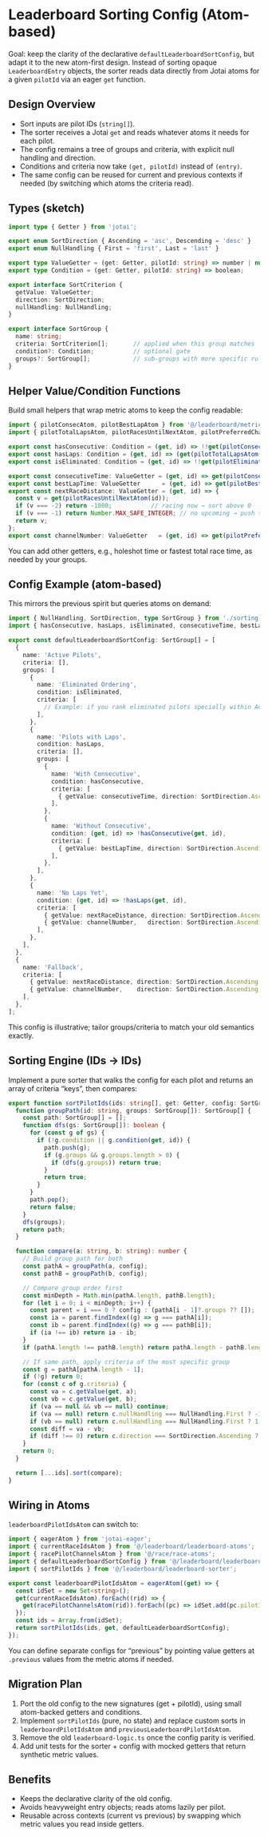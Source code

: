 # Leaderboard Sorting Config (Atom-based)

Goal: keep the clarity of the declarative `defaultLeaderboardSortConfig`, but adapt it to the new atom-first design. Instead of sorting opaque `LeaderboardEntry` objects, the sorter reads data directly from Jotai atoms for a given `pilotId` via an eager `get` function.

## Design Overview

- Sort inputs are pilot IDs (`string[]`).
- The sorter receives a Jotai `get` and reads whatever atoms it needs for each pilot.
- The config remains a tree of groups and criteria, with explicit null handling and direction.
- Conditions and criteria now take `(get, pilotId)` instead of `(entry)`.
- The same config can be reused for current and previous contexts if needed (by switching which atoms the criteria read).

## Types (sketch)

```ts
import type { Getter } from 'jotai';

export enum SortDirection { Ascending = 'asc', Descending = 'desc' }
export enum NullHandling { First = 'first', Last = 'last' }

export type ValueGetter = (get: Getter, pilotId: string) => number | null;
export type Condition = (get: Getter, pilotId: string) => boolean;

export interface SortCriterion {
  getValue: ValueGetter;
  direction: SortDirection;
  nullHandling: NullHandling;
}

export interface SortGroup {
  name: string;
  criteria: SortCriterion[];       // applied when this group matches
  condition?: Condition;           // optional gate
  groups?: SortGroup[];            // sub-groups with more specific rules
}
```

## Helper Value/Condition Functions

Build small helpers that wrap metric atoms to keep the config readable:

```ts
import { pilotConsecAtom, pilotBestLapAtom } from '@/leaderboard/metric-factory';
import { pilotTotalLapsAtom, pilotRacesUntilNextAtom, pilotPreferredChannelAtom, pilotEliminatedInfoAtom } from '@/leaderboard/leaderboard-atoms';

export const hasConsecutive: Condition = (get, id) => !!get(pilotConsecAtom(id)).current;
export const hasLaps: Condition = (get, id) => (get(pilotTotalLapsAtom(id)).current ?? 0) > 0;
export const isEliminated: Condition = (get, id) => !!get(pilotEliminatedInfoAtom(id));

export const consecutiveTime: ValueGetter = (get, id) => get(pilotConsecAtom(id)).current?.time ?? null;
export const bestLapTime: ValueGetter      = (get, id) => get(pilotBestLapAtom(id)).current?.time ?? null;
export const nextRaceDistance: ValueGetter = (get, id) => {
  const v = get(pilotRacesUntilNextAtom(id));
  if (v === -2) return -1000;           // racing now → sort above 0
  if (v === -1) return Number.MAX_SAFE_INTEGER; // no upcoming → push to end
  return v;
};
export const channelNumber: ValueGetter   = (get, id) => get(pilotPreferredChannelAtom(id))?.number ?? null;
```

You can add other getters, e.g., holeshot time or fastest total race time, as needed by your groups.

## Config Example (atom-based)

This mirrors the previous spirit but queries atoms on demand:

```ts
import { NullHandling, SortDirection, type SortGroup } from './sorting-types';
import { hasConsecutive, hasLaps, isEliminated, consecutiveTime, bestLapTime, nextRaceDistance, channelNumber } from './sorting-helpers';

export const defaultLeaderboardSortConfig: SortGroup[] = [
  {
    name: 'Active Pilots',
    criteria: [],
    groups: [
      {
        name: 'Eliminated Ordering',
        condition: isEliminated,
        criteria: [
          // Example: if you rank eliminated pilots specially within Active
        ],
      },
      {
        name: 'Pilots with Laps',
        condition: hasLaps,
        criteria: [],
        groups: [
          {
            name: 'With Consecutive',
            condition: hasConsecutive,
            criteria: [
              { getValue: consecutiveTime, direction: SortDirection.Ascending, nullHandling: NullHandling.Last },
            ],
          },
          {
            name: 'Without Consecutive',
            condition: (get, id) => !hasConsecutive(get, id),
            criteria: [
              { getValue: bestLapTime, direction: SortDirection.Ascending, nullHandling: NullHandling.Last },
            ],
          },
        ],
      },
      {
        name: 'No Laps Yet',
        condition: (get, id) => !hasLaps(get, id),
        criteria: [
          { getValue: nextRaceDistance, direction: SortDirection.Ascending, nullHandling: NullHandling.Last },
          { getValue: channelNumber,   direction: SortDirection.Ascending, nullHandling: NullHandling.Last },
        ],
      },
    ],
  },
  {
    name: 'Fallback',
    criteria: [
      { getValue: nextRaceDistance, direction: SortDirection.Ascending, nullHandling: NullHandling.Last },
      { getValue: channelNumber,    direction: SortDirection.Ascending, nullHandling: NullHandling.Last },
    ],
  },
];
```

This config is illustrative; tailor groups/criteria to match your old semantics exactly.

## Sorting Engine (IDs → IDs)

Implement a pure sorter that walks the config for each pilot and returns an array of criteria “keys”, then compares:

```ts
export function sortPilotIds(ids: string[], get: Getter, config: SortGroup[]): string[] {
  function groupPath(id: string, groups: SortGroup[]): SortGroup[] {
    const path: SortGroup[] = [];
    function dfs(gs: SortGroup[]): boolean {
      for (const g of gs) {
        if (!g.condition || g.condition(get, id)) {
          path.push(g);
          if (g.groups && g.groups.length > 0) {
            if (dfs(g.groups)) return true;
          }
          return true;
        }
      }
      path.pop();
      return false;
    }
    dfs(groups);
    return path;
  }

  function compare(a: string, b: string): number {
    // Build group path for both
    const pathA = groupPath(a, config);
    const pathB = groupPath(b, config);

    // Compare group order first
    const minDepth = Math.min(pathA.length, pathB.length);
    for (let i = 0; i < minDepth; i++) {
      const parent = i === 0 ? config : (pathA[i - 1]?.groups ?? []);
      const ia = parent.findIndex((g) => g === pathA[i]);
      const ib = parent.findIndex((g) => g === pathB[i]);
      if (ia !== ib) return ia - ib;
    }
    if (pathA.length !== pathB.length) return pathA.length - pathB.length;

    // If same path, apply criteria of the most specific group
    const g = pathA[pathA.length - 1];
    if (!g) return 0;
    for (const c of g.criteria) {
      const va = c.getValue(get, a);
      const vb = c.getValue(get, b);
      if (va == null && vb == null) continue;
      if (va == null) return c.nullHandling === NullHandling.First ? -1 : 1;
      if (vb == null) return c.nullHandling === NullHandling.First ? 1  : -1;
      const diff = va - vb;
      if (diff !== 0) return c.direction === SortDirection.Ascending ? diff : -diff;
    }
    return 0;
  }

  return [...ids].sort(compare);
}
```

## Wiring in Atoms

`leaderboardPilotIdsAtom` can switch to:

```ts
import { eagerAtom } from 'jotai-eager';
import { currentRaceIdsAtom } from '@/leaderboard/leaderboard-atoms';
import { racePilotChannelsAtom } from '@/race/race-atoms';
import { defaultLeaderboardSortConfig } from '@/leaderboard/leaderboard-logic-new';
import { sortPilotIds } from '@/leaderboard/leaderboard-sorter';

export const leaderboardPilotIdsAtom = eagerAtom((get) => {
  const idSet = new Set<string>();
  get(currentRaceIdsAtom).forEach((rid) => {
    get(racePilotChannelsAtom(rid)).forEach((pc) => idSet.add(pc.pilotId));
  });
  const ids = Array.from(idSet);
  return sortPilotIds(ids, get, defaultLeaderboardSortConfig);
});
```

You can define separate configs for “previous” by pointing value getters at `.previous` values from the metric atoms if needed.

## Migration Plan

1) Port the old config to the new signatures (get + pilotId), using small atom-backed getters and conditions.
2) Implement `sortPilotIds` (pure, no state) and replace custom sorts in `leaderboardPilotIdsAtom` and `previousLeaderboardPilotIdsAtom`.
3) Remove the old `leaderboard-logic.ts` once the config parity is verified.
4) Add unit tests for the sorter + config with mocked getters that return synthetic metric values.

## Benefits

- Keeps the declarative clarity of the old config.
- Avoids heavyweight entry objects; reads atoms lazily per pilot.
- Reusable across contexts (current vs previous) by swapping which metric values you read inside getters.
